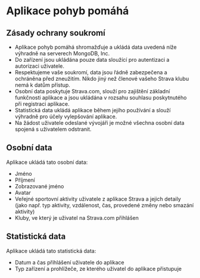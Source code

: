 # Aplikace pohyb pomáhá
## Zásady ochrany soukromí
* Aplikace pohyb pomáhá shromažďuje a ukládá data uvedená níže výhradně na serverech MongoDB, Inc.
* Do zařízení jsou ukládána pouze data sloužící pro autentizaci a autorizaci uživatele.
* Respektujeme vaše soukromí, data jsou řádně zabezpečena a ochráněna před zneužitím. Nikdo jiný než členové vašeho Strava klubu nemá k datům přístup.
* Osobní data poskytuje Strava.com, slouží pro zajištění základní funkčnosti aplikace a jsou ukládána v rozsahu souhlasu poskytnutého při registraci aplikace.
* Statistická data ukládá aplikace během jejího používání a slouží výhradně pro účely vylepšování aplikace.
* Na žádost uživatele odeslané vývojáři je možné všechna osobní data spojená s uživatelem odstranit.

## Osobní data
Aplikace ukládá tato osobní data:
* Jméno
* Příjmení
* Zobrazované jméno
* Avatar
* Veřejné sportovní aktivity uživatele z aplikace Strava a jejich detaily (jako např. typ aktivity, vzdálenost, čas, provedené změny nebo smazání aktivity)
* Kluby, ve který je uživatel na Strava.com přihlášen

## Statistická data
Aplikace ukládá tato statistická data:
* Datum a čas přihlášení uživatele do aplikace
* Typ zařízení a prohlížeče, ze kterého uživatel do aplikace přistupuje
